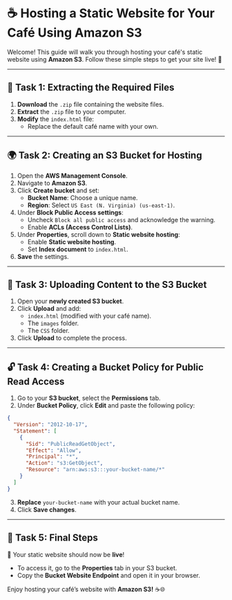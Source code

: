 # ☕ Hosting a Static Website for Your Café Using Amazon S3

Welcome! This guide will walk you through hosting your café's static website using **Amazon S3**. Follow these simple steps to get your site live! 🚀

---

## 📌 Task 1: Extracting the Required Files
1. **Download** the `.zip` file containing the website files.
2. **Extract** the `.zip` file to your computer.
3. **Modify** the `index.html` file:
   - Replace the default café name with your own.

---

## 🌍 Task 2: Creating an S3 Bucket for Hosting
1. Open the **AWS Management Console**.
2. Navigate to **Amazon S3**.
3. Click **Create bucket** and set:
   - **Bucket Name**: Choose a unique name.
   - **Region**: Select `US East (N. Virginia) (us-east-1)`.
4. Under **Block Public Access settings**:
   - Uncheck `Block all public access` and acknowledge the warning.
   - Enable **ACLs (Access Control Lists)**.
5. Under **Properties**, scroll down to **Static website hosting**:
   - Enable **Static website hosting**.
   - Set **Index document** to `index.html`.
6. **Save** the settings.

---

## 📂 Task 3: Uploading Content to the S3 Bucket
1. Open your **newly created S3 bucket**.
2. Click **Upload** and add:
   - `index.html` (modified with your café name).
   - The `images` folder.
   - The `CSS` folder.
3. Click **Upload** to complete the process.

---

## 🔓 Task 4: Creating a Bucket Policy for Public Read Access
1. Go to your **S3 bucket**, select the **Permissions** tab.
2. Under **Bucket Policy**, click **Edit** and paste the following policy:

```json
{
  "Version": "2012-10-17",
  "Statement": [
    {
      "Sid": "PublicReadGetObject",
      "Effect": "Allow",
      "Principal": "*",
      "Action": "s3:GetObject",
      "Resource": "arn:aws:s3:::your-bucket-name/*"
    }
  ]
}
```
3. **Replace** `your-bucket-name` with your actual bucket name.
4. Click **Save changes**.

---

## 🚀 Task 5: Final Steps
🎉 Your static website should now be **live**!
- To access it, go to the **Properties** tab in your S3 bucket.
- Copy the **Bucket Website Endpoint** and open it in your browser.

Enjoy hosting your café’s website with **Amazon S3!** ☕🌐

